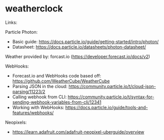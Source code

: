 # weatherclock

Links:

Particle Photon: 
* Basic guide: https://docs.particle.io/guide/getting-started/intro/photon/
* Datasheet: https://docs.particle.io/datasheets/photon-datasheet/

Weather provided by: forcast.io (https://developer.forecast.io/docs/v2)

WebHooks:
* Forecast.io and WebHooks code based off: https://github.com/WeatherCube/WeatherCube
* Parsing JSON in the cloud: https://community.particle.io/t/cloud-json-parsing/11223/2
* Calling webhook from CLI: https://community.particle.io/t/syntax-for-sending-webhook-variables-from-cli/12341
* Working with WebHooks: https://docs.particle.io/guide/tools-and-features/webhooks/

Neopixels:
* https://learn.adafruit.com/adafruit-neopixel-uberguide/overview
